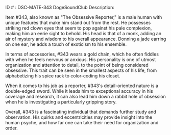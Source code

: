 ID # : DSC-MATE-343
DogeSoundClub Description:

Item #343, also known as "The Obsessive Reporter," is a male human with unique features that make him stand out from the rest. He possesses striking red clown eyes that seem to pop against his pale complexion, making him an eerie sight to behold. His head is that of a monk, adding an air of mystery and wisdom to his overall appearance. Donning a jade earring on one ear, he adds a touch of exoticism to his ensemble.

In terms of accessories, #343 wears a gold chain, which he often fiddles with when he feels nervous or anxious. His personality is one of utmost organization and attention to detail, to the point of being considered obsessive. This trait can be seen in the smallest aspects of his life, from alphabetizing his spice rack to color-coding his closet. 

When it comes to his job as a reporter, #343's detail-oriented nature is a double-edged sword. While it leads him to exceptional accuracy in his coverage and research, it can also lead him down a rabbit hole of obsession when he is investigating a particularly gripping story. 

Overall, #343 is a fascinating individual that demands further study and observation. His quirks and eccentricities may provide insight into the human psyche, and how far one can take their need for organization and order.